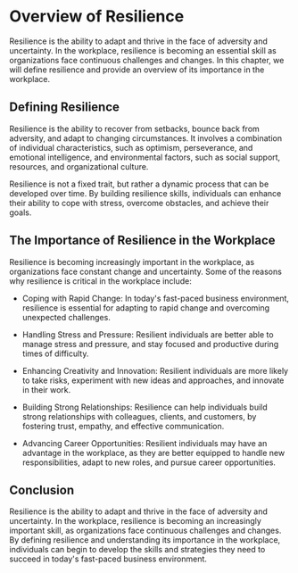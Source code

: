 Overview of Resilience
======================================================

Resilience is the ability to adapt and thrive in the face of adversity and uncertainty. In the workplace, resilience is becoming an essential skill as organizations face continuous challenges and changes. In this chapter, we will define resilience and provide an overview of its importance in the workplace.

Defining Resilience
-------------------

Resilience is the ability to recover from setbacks, bounce back from adversity, and adapt to changing circumstances. It involves a combination of individual characteristics, such as optimism, perseverance, and emotional intelligence, and environmental factors, such as social support, resources, and organizational culture.

Resilience is not a fixed trait, but rather a dynamic process that can be developed over time. By building resilience skills, individuals can enhance their ability to cope with stress, overcome obstacles, and achieve their goals.

The Importance of Resilience in the Workplace
---------------------------------------------

Resilience is becoming increasingly important in the workplace, as organizations face constant change and uncertainty. Some of the reasons why resilience is critical in the workplace include:

* Coping with Rapid Change: In today's fast-paced business environment, resilience is essential for adapting to rapid change and overcoming unexpected challenges.

* Handling Stress and Pressure: Resilient individuals are better able to manage stress and pressure, and stay focused and productive during times of difficulty.

* Enhancing Creativity and Innovation: Resilient individuals are more likely to take risks, experiment with new ideas and approaches, and innovate in their work.

* Building Strong Relationships: Resilience can help individuals build strong relationships with colleagues, clients, and customers, by fostering trust, empathy, and effective communication.

* Advancing Career Opportunities: Resilient individuals may have an advantage in the workplace, as they are better equipped to handle new responsibilities, adapt to new roles, and pursue career opportunities.

Conclusion
----------

Resilience is the ability to adapt and thrive in the face of adversity and uncertainty. In the workplace, resilience is becoming an increasingly important skill, as organizations face continuous challenges and changes. By defining resilience and understanding its importance in the workplace, individuals can begin to develop the skills and strategies they need to succeed in today's fast-paced business environment.
